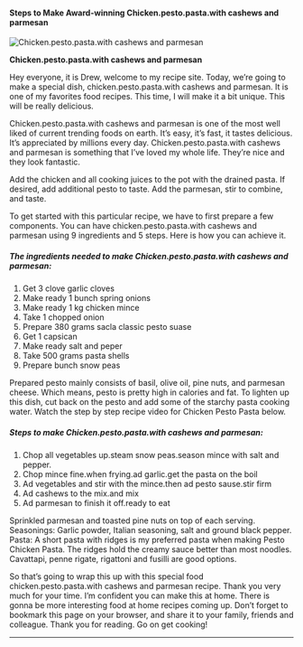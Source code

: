             

#### Steps to Make Award-winning Chicken.pesto.pasta.with cashews and parmesan

![Chicken.pesto.pasta.with cashews and parmesan](https://img-global.cpcdn.com/recipes/5207745452572672/751x532cq70/chickenpestopastawith-cashews-and-parmesan-recipe-main-photo.jpg)

**Chicken.pesto.pasta.with cashews and parmesan**

Hey everyone, it is Drew, welcome to my recipe site. Today, we’re going to make a special dish, chicken.pesto.pasta.with cashews and parmesan. It is one of my favorites food recipes. This time, I will make it a bit unique. This will be really delicious.

Chicken.pesto.pasta.with cashews and parmesan is one of the most well liked of current trending foods on earth. It’s easy, it’s fast, it tastes delicious. It’s appreciated by millions every day. Chicken.pesto.pasta.with cashews and parmesan is something that I’ve loved my whole life. They’re nice and they look fantastic.

Add the chicken and all cooking juices to the pot with the drained pasta. If desired, add additional pesto to taste. Add the parmesan, stir to combine, and taste.

To get started with this particular recipe, we have to first prepare a few components. You can have chicken.pesto.pasta.with cashews and parmesan using 9 ingredients and 5 steps. Here is how you can achieve it.

##### The ingredients needed to make Chicken.pesto.pasta.with cashews and parmesan:

1.  Get 3 clove garlic cloves
2.  Make ready 1 bunch spring onions
3.  Make ready 1 kg chicken mince
4.  Take 1 chopped onion
5.  Prepare 380 grams sacla classic pesto suase
6.  Get 1 capsican
7.  Make ready salt and peper
8.  Take 500 grams pasta shells
9.  Prepare bunch snow peas

Prepared pesto mainly consists of basil, olive oil, pine nuts, and parmesan cheese. Which means, pesto is pretty high in calories and fat. To lighten up this dish, cut back on the pesto and add some of the starchy pasta cooking water. Watch the step by step recipe video for Chicken Pesto Pasta below.

##### Steps to make Chicken.pesto.pasta.with cashews and parmesan:

1.  Chop all vegetables up.steam snow peas.season mince with salt and pepper.
2.  Chop mince fine.when frying.ad garlic.get the pasta on the boil
3.  Ad vegetables and stir with the mince.then ad pesto sause.stir firm
4.  Ad cashews to the mix.and mix
5.  Ad parmesan to finish it off.ready to eat

Sprinkled parmesan and toasted pine nuts on top of each serving. Seasonings: Garlic powder, Italian seasoning, salt and ground black pepper. Pasta: A short pasta with ridges is my preferred pasta when making Pesto Chicken Pasta. The ridges hold the creamy sauce better than most noodles. Cavattapi, penne rigate, rigattoni and fusilli are good options.

So that’s going to wrap this up with this special food chicken.pesto.pasta.with cashews and parmesan recipe. Thank you very much for your time. I’m confident you can make this at home. There is gonna be more interesting food at home recipes coming up. Don’t forget to bookmark this page on your browser, and share it to your family, friends and colleague. Thank you for reading. Go on get cooking!

* * *